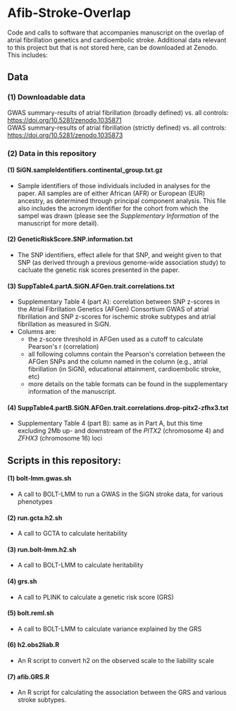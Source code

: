 # Afib-Stroke-Overlap
Code and calls to software that accompanies manuscript on the overlap of atrial fibrillation genetics and cardioembolic stroke. Additional data relevant to this project but that is not stored here, can be downloaded at Zenodo. This includes:

## Data

### (1) Downloadable data

GWAS summary-results of atrial fibrillation (broadly defined) vs. all controls: https://doi.org/10.5281/zenodo.1035871  
GWAS summary-results of atrial fibrillation (strictly defined) vs. all controls: https://doi.org/10.5281/zenodo.1035873

### (2) Data in this repository

#### (1) SiGN.sampleIdentifiers.continental_group.txt.gz

   - Sample identifiers of those individuals included in analyses for the paper. All samples are of either African (AFR) or European (EUR) ancestry, as determined through principal component analysis. This file also includes the acronym identifier for the cohort from which the sampel was drawn (please see the *Supplementary Information* of the manuscript for more detail).
   
#### (2) GeneticRiskScore.SNP.information.txt

   - The SNP identifiers, effect allele for that SNP, and weight given to that SNP (as derived through a previous genome-wide association study) to cacluate the genetic risk scores presented in the paper.
   
#### (3) SuppTable4.partA.SiGN.AFGen.trait.correlations.txt

   - Supplementary Table 4 (part A): correlation between SNP z-scores in the Atrial Fibrillation Genetics (AFGen) Consortium GWAS of atrial fibrillation and SNP z-scores for ischemic stroke subtypes and atrial fibrillation as measured in SiGN.
   - Columns are:
      - the z-score threshold in AFGen used as a cutoff to calculate Pearson's r (correlation)
      - all following columns contain the Pearson's correlation between the AFGen SNPs and the column named in the column (e.g., atrial fibrillation (in SiGN), educational attainment, cardioembolic stroke, etc)
      - more details on the table formats can be found in the supplementary information of the manuscript.
 
#### (4) SuppTable4.partB.SiGN.AFGen.trait.correlations.drop-pitx2-zfhx3.txt

   - Supplementary Table 4 (part B): same as in Part A, but this time excluding 2Mb up- and downstream of the *PITX2* (chromosome 4) and *ZFHX3* (chromosome 16) loci

## Scripts in this repository:

#### (1) bolt-lmm.gwas.sh

   - A call to BOLT-LMM to run a GWAS in the SiGN stroke data, for various phenotypes
    
#### (2) run.gcta.h2.sh

   - A call to GCTA to calculate heritability
    
#### (3) run.bolt-lmm.h2.sh

   - A call to BOLT-LMM to calculate heritability
    
#### (4) grs.sh

   - A call to PLINK to calculate a genetic risk score (GRS)
    
#### (5) bolt.reml.sh

   - A call to BOLT-LMM to calculate variance explained by the GRS
    
#### (6) h2.obs2liab.R

   - An R script to convert h2 on the observed scale to the liability scale

#### (7) afib.GRS.R

   - An R script for calculating the association between the GRS and various stroke subtypes.


